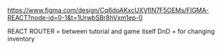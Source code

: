 https://www.figma.com/design/Cq6doAKxcUXVflN7F5OEMs/FIGMA-REACT?node-id=0-1&t=1UrwbSBr8hVxm1ep-0

REACT ROUTER = between tutorial and game itself 
DnD = for changing inventory


